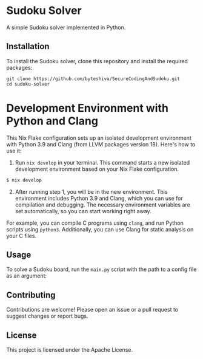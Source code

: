 # Sudoku Solver

A simple Sudoku solver implemented in Python.

## Installation

To install the Sudoku solver, clone this repository and install the required packages:

```
git clone https://github.com/byteshiva/SecureCodingAndSudoku.git
cd sudoku-solver

```


# Development Environment with Python and Clang

This Nix Flake configuration sets up an isolated development environment with Python 3.9 and Clang (from LLVM packages version 18). Here's how to use it:

1. Run `nix develop` in your terminal. This command starts a new isolated development environment based on your Nix Flake configuration.

```bash
$ nix develop
```

2. After running step 1, you will be in the new environment. This environment includes Python 3.9 and Clang, which you can use for compilation and debugging. The necessary environment variables are set automatically, so you can start working right away.

For example, you can compile C programs using `clang`, and run Python scripts using `python3`. Additionally, you can use Clang for static analysis on your C files.


## Usage

To solve a Sudoku board, run the `main.py` script with the path to a config file as an argument:


## Contributing

Contributions are welcome! Please open an issue or a pull request to suggest changes or report bugs.

## License

This project is licensed under the Apache License.

